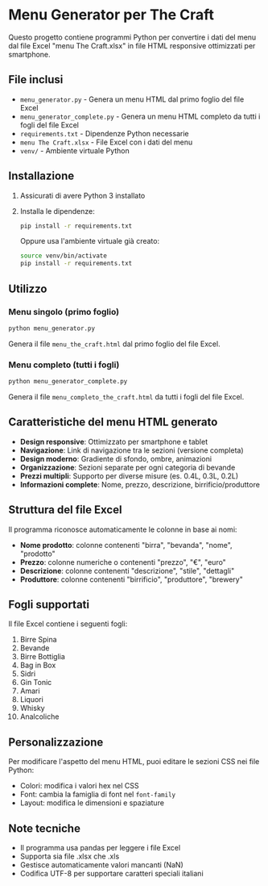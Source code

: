 # Menu Generator per The Craft

Questo progetto contiene programmi Python per convertire i dati del menu dal file Excel "menu The Craft.xlsx" in file HTML responsive ottimizzati per smartphone.

## File inclusi

- `menu_generator.py` - Genera un menu HTML dal primo foglio del file Excel
- `menu_generator_complete.py` - Genera un menu HTML completo da tutti i fogli del file Excel
- `requirements.txt` - Dipendenze Python necessarie
- `menu The Craft.xlsx` - File Excel con i dati del menu
- `venv/` - Ambiente virtuale Python

## Installazione

1. Assicurati di avere Python 3 installato
2. Installa le dipendenze:
   ```bash
   pip install -r requirements.txt
   ```
   
   Oppure usa l'ambiente virtuale già creato:
   ```bash
   source venv/bin/activate
   pip install -r requirements.txt
   ```

## Utilizzo

### Menu singolo (primo foglio)
```bash
python menu_generator.py
```
Genera il file `menu_the_craft.html` dal primo foglio del file Excel.

### Menu completo (tutti i fogli)
```bash
python menu_generator_complete.py
```
Genera il file `menu_completo_the_craft.html` da tutti i fogli del file Excel.

## Caratteristiche del menu HTML generato

- **Design responsive**: Ottimizzato per smartphone e tablet
- **Navigazione**: Link di navigazione tra le sezioni (versione completa)
- **Design moderno**: Gradiente di sfondo, ombre, animazioni
- **Organizzazione**: Sezioni separate per ogni categoria di bevande
- **Prezzi multipli**: Supporto per diverse misure (es. 0.4L, 0.3L, 0.2L)
- **Informazioni complete**: Nome, prezzo, descrizione, birrificio/produttore

## Struttura del file Excel

Il programma riconosce automaticamente le colonne in base ai nomi:
- **Nome prodotto**: colonne contenenti "birra", "bevanda", "nome", "prodotto"
- **Prezzo**: colonne numeriche o contenenti "prezzo", "€", "euro"
- **Descrizione**: colonne contenenti "descrizione", "stile", "dettagli"
- **Produttore**: colonne contenenti "birrificio", "produttore", "brewery"

## Fogli supportati

Il file Excel contiene i seguenti fogli:
1. Birre Spina
2. Bevande
3. Birre Bottiglia
4. Bag in Box
5. Sidri
6. Gin Tonic
7. Amari
8. Liquori
9. Whisky
10. Analcoliche

## Personalizzazione

Per modificare l'aspetto del menu HTML, puoi editare le sezioni CSS nei file Python:
- Colori: modifica i valori hex nel CSS
- Font: cambia la famiglia di font nel `font-family`
- Layout: modifica le dimensioni e spaziature

## Note tecniche

- Il programma usa pandas per leggere i file Excel
- Supporta sia file .xlsx che .xls
- Gestisce automaticamente valori mancanti (NaN)
- Codifica UTF-8 per supportare caratteri speciali italiani
